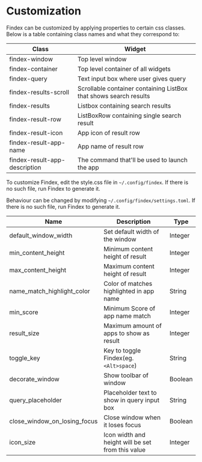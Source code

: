 # Customization

Findex can be customized by applying properties to certain css classes. Below is a table containing class names and what they correspond to:

| Class                         | Widget                                                            |
|-------------------------------|-------------------------------------------------------------------|
| findex-window                 | Top level window                                                  |
| findex-container              | Top level container of all widgets                                |
| findex-query                  | Text input box where user gives query                             |
| findex-results-scroll         | Scrollable container containing ListBox that shows search results |
| findex-results                | Listbox containing search results                                 |
| findex-result-row             | ListBoxRow containing single search result                        |
| findex-result-icon            | App icon of result row                                            |
| findex-result-app-name        | App name of result row                                            |
| findex-result-app-description | The command that'll be used to launch the app                     |

To customize Findex, edit the style.css file in `~/.config/findex`. If there is no such file, run Findex to generate it.

Behaviour can be changed by modifying `~/.config/findex/settings.toml`. If there is no such file, run Findex to generate it.

| Name                         | Description                                       | Type    |
|------------------------------|---------------------------------------------------|---------|
| default_window_width         | Set default width of the window                   | Integer |
| min_content_height           | Minimum content height of result                  | Integer |
| max_content_height           | Maximum content height of result                  | Integer |
| name_match_highlight_color   | Color of matches highlighted in app name          | String  |
| min_score                    | Minimum Score of app name match                   | Integer |
| result_size                  | Maximum amount of apps to show as result          | Integer |
| toggle_key                   | Key to toggle Findex(eg. `<Alt>space`)            | String  |
| decorate_window              | Show toolbar of window                            | Boolean |
| query_placeholder            | Placeholder text to show in query input box       | String  |
| close_window_on_losing_focus | Close window when it loses focus                  | Boolean |
| icon_size                    | Icon width and height will be set from this value | Integer |
